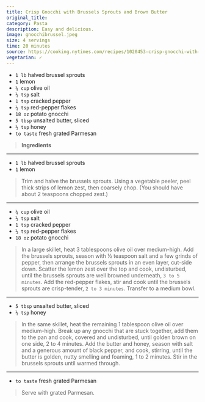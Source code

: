 ```yaml
---
title: Crisp Gnocchi with Brussels Sprouts and Brown Butter
original_title: 
category: Pasta
description: Easy and delicious.
image: gnocchibrussel.jpeg
size: 4 servings
time: 20 minutes
source: https://cooking.nytimes.com/recipes/1020453-crisp-gnocchi-with-brussels-sprouts-and-brown-butter
vegetarian: ✓
---
```


* `1 lb` halved brussel sprouts
* `1` lemon
* `¼ cup` olive oil
* `½ tsp` salt
* `1 tsp` cracked pepper
* `½ tsp` red-pepper flakes
* `18 oz` potato gnocchi
* `5 tbsp` unsalted butter, sliced
* `½ tsp` honey
* `to taste` fresh grated Parmesan

> **Ingredients**

---

* `1 lb` halved brussel sprouts
* `1` lemon

> Trim and halve the brussels sprouts. Using a vegetable peeler, peel thick strips of lemon zest, then coarsely chop. (You should have about 2 teaspoons chopped zest.)

---

* `¼ cup` olive oil
* `½ tsp` salt
* `1 tsp` cracked pepper
* `½ tsp` red-pepper flakes
* `18 oz` potato gnocchi

> In a large skillet, heat 3 tablespoons olive oil over medium-high. Add the brussels sprouts, season with ½ teaspoon salt and a few grinds of pepper, then arrange the brussels sprouts in an even layer, cut-side down. Scatter the lemon zest over the top and cook, undisturbed, until the brussels sprouts are well browned underneath, `3 to 5 minutes`. Add the red-pepper flakes, stir and cook until the brussels sprouts are crisp-tender, `2 to 3 minutes`. Transfer to a medium bowl.

---

* `5 tbsp` unsalted butter, sliced
* `½ tsp` honey

> In the same skillet, heat the remaining 1 tablespoon olive oil over medium-high. Break up any gnocchi that are stuck together, add them to the pan and cook, covered and undisturbed, until golden brown on one side, 2 to 4 minutes. Add the butter and honey, season with salt and a generous amount of black pepper, and cook, stirring, until the butter is golden, nutty smelling and foaming, 1 to 2 minutes. Stir in the brussels sprouts until warmed through.

---

* `to taste` fresh grated Parmesan

> Serve with grated Parmesan.
